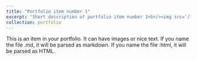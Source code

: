 ```yaml
---
title: "Portfolio item number 1"
excerpt: "Short description of portfolio item number 1<br/><img src='/images/500x300.png'>"
collection: portfolio
---
```


This is an item in your portfolio. It can have images or nice text. If you name the file .md, it will be parsed as markdown. 
If you name the file .html, it will be parsed as HTML. 

